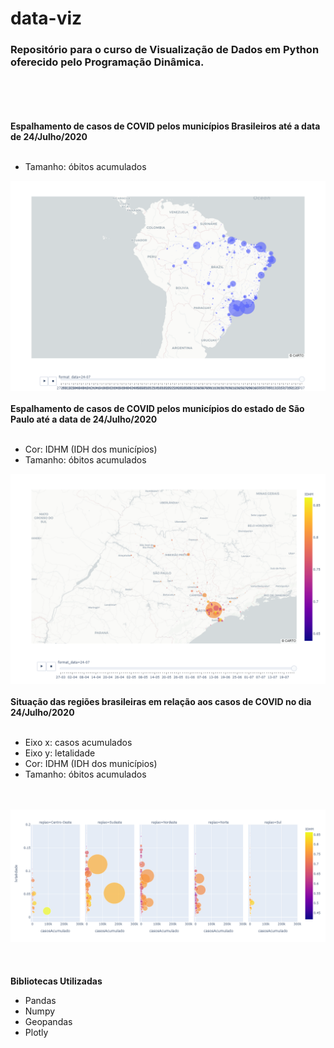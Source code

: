# data-viz

<h3><b>Repositório para o curso de Visualização de Dados em Python oferecido pelo Programação Dinâmica.</b></h3>
<br></br>
<br></br>
<b>Espalhamento de casos de COVID pelos municípios Brasileiros até a data de 24/Julho/2020</b>
<br></br>
<ul>
<li> Tamanho: óbitos acumulados
</ul>
<img src="https://github.com/brunatoloti/data-viz/blob/main/img/espalhamento-brasil.png">
<br></br>
<b>Espalhamento de casos de COVID pelos municípios do estado de São Paulo até a data de 24/Julho/2020</b>
<br></br>
<ul>
<li> Cor: IDHM (IDH dos municípios)
<li> Tamanho: óbitos acumulados
</ul>
<img src="https://github.com/brunatoloti/data-viz/blob/main/img/espalhamento-saopaulo.png">
<br></br>
<b>Situação das regiões brasileiras em relação aos casos de COVID no dia 24/Julho/2020</b>
<br></br>
<ul>
<li> Eixo x: casos acumulados
<li> Eixo y: letalidade 
<li> Cor: IDHM (IDH dos municípios)
<li> Tamanho: óbitos acumulados
</ul>
<br></br>
<img src="https://github.com/brunatoloti/data-viz/blob/main/img/situacao-regioes.png">
<br></br>
<br></br>
<b>Bibliotecas Utilizadas</b>
<ul>
<li> Pandas
<li> Numpy
<li> Geopandas
<li> Plotly
</ul>
